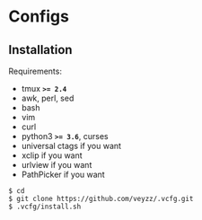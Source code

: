 Configs
=====

Installation
------------
Requirements:

  - tmux **`>= 2.4`**
  - awk, perl, sed
  - bash
  - vim
  - curl
  - python3 **`>= 3.6`**, curses
  - universal ctags if you want
  - xclip if you want
  - urlview if you want
  - PathPicker if you want

```
$ cd
$ git clone https://github.com/veyzz/.vcfg.git
$ .vcfg/install.sh
```

